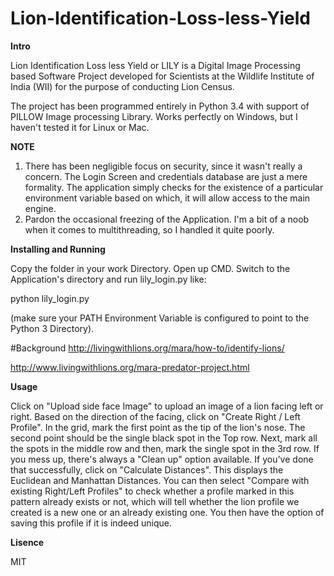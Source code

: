 # Lion-Identification-Loss-less-Yield

**Intro**

Lion Identification Loss less Yield or LILY is a Digital Image Processing based Software Project developed for Scientists at the Wildlife Institute of India (WII) for the purpose of conducting Lion Census.

The project has been programmed entirely in Python 3.4 with support of PILLOW Image processing Library. Works perfectly on Windows, but I haven't tested it for Linux or Mac.

**NOTE**
  1. There has been negligible focus on security, since it wasn't really a concern. The Login Screen and credentials database are just a mere formality. The application simply checks for the existence of a particular environment variable based on which, it will allow access to the main engine.
  2. Pardon the occasional freezing of the Application. I'm a bit of a noob when it comes to multithreading, so I handled it quite poorly.

**Installing and Running**

Copy the folder in your work Directory. Open up CMD. Switch to the Application's directory and run lily_login.py like:

python lily_login.py

(make sure your PATH Environment Variable is configured to point to the Python 3 Directory).

#Background
http://livingwithlions.org/mara/how-to/identify-lions/

http://www.livingwithlions.org/mara-predator-project.html


**Usage**

Click on "Upload side face Image" to upload an image of a lion facing left or right. Based on the direction of the facing, click on "Create Right / Left Profile". In the grid, mark the first point as the tip of the lion's nose. The second point should be the single black spot in the Top row. Next, mark all the spots in the middle row and then, mark the single spot in the 3rd row. If you mess up, there's always a "Clean up" option available. If you've done that successfully, click on "Calculate Distances". This displays the Euclidean and Manhattan Distances. You can then select "Compare with existing Right/Left Profiles" to check whether a profile marked in this pattern already exists or not, which will tell whether the lion profile we created is a new one or an already existing one.
You then have the option of saving this profile if it is indeed unique.

**Lisence**

MIT
